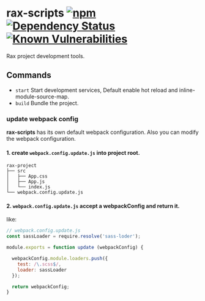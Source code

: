 # rax-scripts [![npm](https://img.shields.io/npm/v/rax-scripts.svg)](https://www.npmjs.com/package/rax-scripts) [![Dependency Status](https://david-dm.org/alibaba/rax.svg?path=packages/rax-scripts)](https://david-dm.org/alibaba/rax.svg?path=packages/rax-scripts) [![Known Vulnerabilities](https://snyk.io/test/npm/rax-scripts/badge.svg)](https://snyk.io/test/npm/rax-scripts)

Rax project development tools.

## Commands

- `start` Start development services, Default enable hot reload and inline-module-source-map.
- `build` Bundle the project.

### update webpack config

**rax-scripts** has its own default webpack configuration. Also you can modify the webpack configuration.

#### 1. create `webpack.config.update.js` into project root.

```
rax-project
├── src
│   ├── App.css
│   ├── App.js
│   └── index.js
└── webpack.config.update.js
```

#### 2. `webpack.config.update.js` accept a webpackConfig and return it.

like:

```js
// webpack.config.update.js
const sassLoader = require.resolve('sass-loder');

module.exports = function update (webpackConfig) {

  webpackConfig.module.loaders.push({
    test: /\.scss$/,
    loader: sassLoader
  });

  return webpackConfig;
}
```
